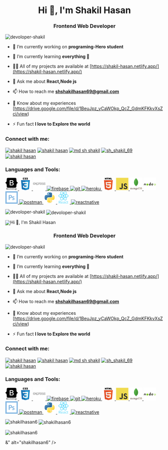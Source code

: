 <h1 align="center">Hi 👋, I'm Shakil Hasan</h1>
<h3 align="center">Frontend Web Developer</h3>

<p align="left"> <img src="https://komarev.com/ghpvc/?username=devoloper-shakil&label=Profile%20views&color=0e75b6&style=flat" alt="devoloper-shakil" /> </p>

- 🔭 I’m currently working on **programing-Hero student**

- 🌱 I’m currently learning **everything 🤣**

- 👨‍💻 All of my projects are available at [https://shakil-hasan.netlify.app/](https://shakil-hasan.netlify.app/)

- 💬 Ask me about **React,Node js**

- 📫 How to reach me **shshakilhasan69@gmail.com**

- 📄 Know about my experiences [https://drive.google.com/file/d/1BeuJpz_yCaWOkp_QcZ_GdmKFKkvXsZci/view)

- ⚡ Fun fact **I love to Explore the world**

<h3 align="left">Connect with me:</h3>
<p align="left">
<a href="https://twitter.com/shakil hasan" target="blank"><img align="center" src="https://raw.githubusercontent.com/rahuldkjain/github-profile-readme-generator/neutral-icons/src/images/icons/Social/twitter.svg" alt="shakil hasan" height="30" width="40" /></a>
<a href="https://linkedin.com/in/shakil hasan" target="blank"><img align="center" src="https://raw.githubusercontent.com/rahuldkjain/github-profile-readme-generator/neutral-icons/src/images/icons/Social/linked-in-alt.svg" alt="shakil hasan" height="30" width="40" /></a>
<a href="https://fb.com/md sh shakil" target="blank"><img align="center" src="https://raw.githubusercontent.com/rahuldkjain/github-profile-readme-generator/neutral-icons/src/images/icons/Social/facebook.svg" alt="md sh shakil" height="30" width="40" /></a>
<a href="https://instagram.com/sh_shakil_69" target="blank"><img align="center" src="https://raw.githubusercontent.com/rahuldkjain/github-profile-readme-generator/neutral-icons/src/images/icons/Social/instagram.svg" alt="sh_shakil_69" height="30" width="40" /></a>
<a href="https://www.hackerrank.com/shakil hasan" target="blank"><img align="center" src="https://raw.githubusercontent.com/rahuldkjain/github-profile-readme-generator/neutral-icons/src/images/icons/Social/hackerrank.svg" alt="shakil hasan" height="30" width="40" /></a>
</p>

<h3 align="left">Languages and Tools:</h3>
<p align="left"> <a href="https://getbootstrap.com" target="_blank"> <img src="https://raw.githubusercontent.com/devicons/devicon/master/icons/bootstrap/bootstrap-plain-wordmark.svg" alt="bootstrap" width="40" height="40"/> </a> <a href="https://www.w3schools.com/css/" target="_blank"> <img src="https://raw.githubusercontent.com/devicons/devicon/master/icons/css3/css3-original-wordmark.svg" alt="css3" width="40" height="40"/> </a> <a href="https://expressjs.com" target="_blank"> <img src="https://raw.githubusercontent.com/devicons/devicon/master/icons/express/express-original-wordmark.svg" alt="express" width="40" height="40"/> </a> <a href="https://firebase.google.com/" target="_blank"> <img src="https://www.vectorlogo.zone/logos/firebase/firebase-icon.svg" alt="firebase" width="40" height="40"/> </a> <a href="https://git-scm.com/" target="_blank"> <img src="https://www.vectorlogo.zone/logos/git-scm/git-scm-icon.svg" alt="git" width="40" height="40"/> </a> <a href="https://heroku.com" target="_blank"> <img src="https://www.vectorlogo.zone/logos/heroku/heroku-icon.svg" alt="heroku" width="40" height="40"/> </a> <a href="https://www.w3.org/html/" target="_blank"> <img src="https://raw.githubusercontent.com/devicons/devicon/master/icons/html5/html5-original-wordmark.svg" alt="html5" width="40" height="40"/> </a> <a href="https://developer.mozilla.org/en-US/docs/Web/JavaScript" target="_blank"> <img src="https://raw.githubusercontent.com/devicons/devicon/master/icons/javascript/javascript-original.svg" alt="javascript" width="40" height="40"/> </a> <a href="https://www.mongodb.com/" target="_blank"> <img src="https://raw.githubusercontent.com/devicons/devicon/master/icons/mongodb/mongodb-original-wordmark.svg" alt="mongodb" width="40" height="40"/> </a> <a href="https://nodejs.org" target="_blank"> <img src="https://raw.githubusercontent.com/devicons/devicon/master/icons/nodejs/nodejs-original-wordmark.svg" alt="nodejs" width="40" height="40"/> </a> <a href="https://www.photoshop.com/en" target="_blank"> <img src="https://raw.githubusercontent.com/devicons/devicon/master/icons/photoshop/photoshop-line.svg" alt="photoshop" width="40" height="40"/> </a> <a href="https://postman.com" target="_blank"> <img src="https://www.vectorlogo.zone/logos/getpostman/getpostman-icon.svg" alt="postman" width="40" height="40"/> </a> <a href="https://www.python.org" target="_blank"> <img src="https://raw.githubusercontent.com/devicons/devicon/master/icons/python/python-original.svg" alt="python" width="40" height="40"/> </a> <a href="https://reactjs.org/" target="_blank"> <img src="https://raw.githubusercontent.com/devicons/devicon/master/icons/react/react-original-wordmark.svg" alt="react" width="40" height="40"/> </a> <a href="https://reactnative.dev/" target="_blank"> <img src="https://reactnative.dev/img/header_logo.svg" alt="reactnative" width="40" height="40"/> </a> </p>

<p><img align="left" src="https://github-readme-stats.vercel.app/api/top-langs?username=devoloper-shakil&show_icons=true&locale=en&layout=compact" alt="devoloper-shakil" /></p>

<p>&nbsp;<img align="center" src="https://github-readme-stats.vercel.app/api?username=devoloper-shakil&show_icons=true&locale=en" alt="devoloper-shakil" /></p>

<p><img align="center" src="https://github-readme-streak-stats.herokuapp.com/?user=<h1 align="center">Hi 👋, I'm Shakil Hasan</h1>
<h3 align="center">Frontend Web Developer</h3>

<p align="left"> <img src="https://komarev.com/ghpvc/?username=devoloper-shakil&label=Profile%20views&color=0e75b6&style=flat" alt="devoloper-shakil" /> </p>

- 🔭 I’m currently working on **programing-Hero student**

- 🌱 I’m currently learning **everything 🤣**

- 👨‍💻 All of my projects are available at [https://shakil-hasan.netlify.app/](https://shakil-hasan.netlify.app/)

- 💬 Ask me about **React,Node js**

- 📫 How to reach me **shshakilhasan69@gmail.com**

- 📄 Know about my experiences [https://drive.google.com/file/d/1BeuJpz_yCaWOkp_QcZ_GdmKFKkvXsZci/view)

- ⚡ Fun fact **I love to Explore the world**

<h3 align="left">Connect with me:</h3>
<p align="left">
<a href="https://twitter.com/shakil hasan" target="blank"><img align="center" src="https://raw.githubusercontent.com/rahuldkjain/github-profile-readme-generator/neutral-icons/src/images/icons/Social/twitter.svg" alt="shakil hasan" height="30" width="40" /></a>
<a href="https://linkedin.com/in/shakil hasan" target="blank"><img align="center" src="https://raw.githubusercontent.com/rahuldkjain/github-profile-readme-generator/neutral-icons/src/images/icons/Social/linked-in-alt.svg" alt="shakil hasan" height="30" width="40" /></a>
<a href="https://fb.com/md sh shakil" target="blank"><img align="center" src="https://raw.githubusercontent.com/rahuldkjain/github-profile-readme-generator/neutral-icons/src/images/icons/Social/facebook.svg" alt="md sh shakil" height="30" width="40" /></a>
<a href="https://instagram.com/sh_shakil_69" target="blank"><img align="center" src="https://raw.githubusercontent.com/rahuldkjain/github-profile-readme-generator/neutral-icons/src/images/icons/Social/instagram.svg" alt="sh_shakil_69" height="30" width="40" /></a>
<a href="https://www.hackerrank.com/shakil hasan" target="blank"><img align="center" src="https://raw.githubusercontent.com/rahuldkjain/github-profile-readme-generator/neutral-icons/src/images/icons/Social/hackerrank.svg" alt="shakil hasan" height="30" width="40" /></a>
</p>

<h3 align="left">Languages and Tools:</h3>
<p align="left"> <a href="https://getbootstrap.com" target="_blank"> <img src="https://raw.githubusercontent.com/devicons/devicon/master/icons/bootstrap/bootstrap-plain-wordmark.svg" alt="bootstrap" width="40" height="40"/> </a> <a href="https://www.w3schools.com/css/" target="_blank"> <img src="https://raw.githubusercontent.com/devicons/devicon/master/icons/css3/css3-original-wordmark.svg" alt="css3" width="40" height="40"/> </a> <a href="https://expressjs.com" target="_blank"> <img src="https://raw.githubusercontent.com/devicons/devicon/master/icons/express/express-original-wordmark.svg" alt="express" width="40" height="40"/> </a> <a href="https://firebase.google.com/" target="_blank"> <img src="https://www.vectorlogo.zone/logos/firebase/firebase-icon.svg" alt="firebase" width="40" height="40"/> </a> <a href="https://git-scm.com/" target="_blank"> <img src="https://www.vectorlogo.zone/logos/git-scm/git-scm-icon.svg" alt="git" width="40" height="40"/> </a> <a href="https://heroku.com" target="_blank"> <img src="https://www.vectorlogo.zone/logos/heroku/heroku-icon.svg" alt="heroku" width="40" height="40"/> </a> <a href="https://www.w3.org/html/" target="_blank"> <img src="https://raw.githubusercontent.com/devicons/devicon/master/icons/html5/html5-original-wordmark.svg" alt="html5" width="40" height="40"/> </a> <a href="https://developer.mozilla.org/en-US/docs/Web/JavaScript" target="_blank"> <img src="https://raw.githubusercontent.com/devicons/devicon/master/icons/javascript/javascript-original.svg" alt="javascript" width="40" height="40"/> </a> <a href="https://www.mongodb.com/" target="_blank"> <img src="https://raw.githubusercontent.com/devicons/devicon/master/icons/mongodb/mongodb-original-wordmark.svg" alt="mongodb" width="40" height="40"/> </a> <a href="https://nodejs.org" target="_blank"> <img src="https://raw.githubusercontent.com/devicons/devicon/master/icons/nodejs/nodejs-original-wordmark.svg" alt="nodejs" width="40" height="40"/> </a> <a href="https://www.photoshop.com/en" target="_blank"> <img src="https://raw.githubusercontent.com/devicons/devicon/master/icons/photoshop/photoshop-line.svg" alt="photoshop" width="40" height="40"/> </a> <a href="https://postman.com" target="_blank"> <img src="https://www.vectorlogo.zone/logos/getpostman/getpostman-icon.svg" alt="postman" width="40" height="40"/> </a> <a href="https://www.python.org" target="_blank"> <img src="https://raw.githubusercontent.com/devicons/devicon/master/icons/python/python-original.svg" alt="python" width="40" height="40"/> </a> <a href="https://reactjs.org/" target="_blank"> <img src="https://raw.githubusercontent.com/devicons/devicon/master/icons/react/react-original-wordmark.svg" alt="react" width="40" height="40"/> </a> <a href="https://reactnative.dev/" target="_blank"> <img src="https://reactnative.dev/img/header_logo.svg" alt="reactnative" width="40" height="40"/> </a> </p>

<p><img align="left" src="https://github-readme-stats.vercel.app/api/top-langs?username=devoloper-shakil&show_icons=true&locale=en&layout=compact" alt="shakilhasan6" /></p>

<p>&nbsp;<img align="center" src="https://github-readme-stats.vercel.app/api?username=shakilhasan6&show_icons=true&locale=en" alt="shakilhasan6" /></p>

<p><img align="center" src="https://github-readme-streak-stats.herokuapp.com/?user=shakilhasan6&" alt="shakilhasan6" /></p>

&" alt="shakilhasan6" /></p>

